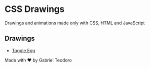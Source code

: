 # CSS Drawings

Drawings and animations made only with CSS, HTML and JavaScript

## Drawings

- [Toggle Egg](drawings/toggle-egg/toggle-egg.html)
  
Made with ♥️ by Gabriel Teodoro